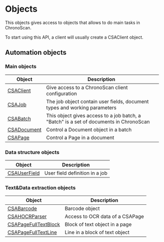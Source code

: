 # Objects

This objects gives access to objects that allows to do main tasks in ChronoScan.

To start using this API, a client will usually create a CSAClient object.

## Automation objects

### Main objects

|Object|Description|
|---|---|
|[CSAClient](./objects/CSAClient)|Give access to a ChronoScan client configuration|
|[CSAJob](./objects/CSAJob)|The job object contain user fields, document types and working parameters|
|[CSABatch](./objects/CSABatch)|This object gives access to a job batch, a "Batch" is a set of documents in ChronoScan|
|[CSADocument](./objects/CSADocument)|Control a Document object in a batch|
|[CSAPage](./objects/CSAPage)|Control a Page in a document|

### Data structure objects

|Object|Description|
|---|---|
|[CSAUserField](./objects/CSAUserField)|User field definition in a job|

### Text&Data extraction objects

|Object|Description|
|---|---|
|[CSABarcode](./objects/CSABarcode)|Barcode object|
|[CSAHOCRParser](./objects/CSAHOCRParser)|Access to OCR data of a CSAPage|
|[CSAPageFullTextBlock](./objects/CSAPageFullTextBlock)|Block of text object in a page|
|[CSAPageFullTextLine](./objects/CSAPageFullTextLine)|Line in a block of text object|


